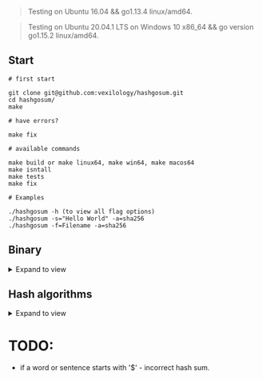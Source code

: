 > Testing on Ubuntu 16.04 && go1.13.4 linux/amd64.

> Testing on Ubuntu 20.04.1 LTS on Windows 10 x86_64 && go version go1.15.2 linux/amd64.

## Start

```
# first start

git clone git@github.com:vexilology/hashgosum.git
cd hashgosum/
make

# have errors?

make fix
```

```
# available commands

make build or make linux64, make win64, make macos64
make isntall
make tests
make fix

# Examples

./hashgosum -h (to view all flag options)
./hashgosum -s="Hello World" -a=sha256
./hashgosum -f=Filename -a=sha256
```

## Binary
<details>
  <summary>Expand to view</summary>

| Algorithm |
| --------- |
| base32    |
| base64    |

</details>

## Hash algorithms
<details>
  <summary>Expand to view</summary>

| Algorithm       | Digest sizes  |
| --------------- | ------------- |
| tiger192,3      |  192 - bit    |
| shake128-224    |  224 - bit    |
| shake128-256    |  256 - bit    |
| shake128-384    |  384 - bit    |
| shake128-512    |  512 - bit    |
| shake256-224    |  224 - bit    |
| shake256-256    |  256 - bit    |
| shake256-384    |  384 - bit    |
| shake256-512    |  512 - bit    |
| keccak224       |  224 - bit    |
| keccak256       |  256 - bit    |
| keccak384       |  384 - bit    |
| keccak512       |  512 - bit    |
| crc32-ieee      |  32  - bit    |
| crc64-ecma      |  64  - bit    |
| crc64-iso       |  64  - bit    |
| adler32         |  32  - bit    |
| blake2s-256     |  256 - bit    |
| blake2b-256     |  256 - bit    |
| blake2b-384     |  384 - bit    |
| blake2b-512     |  512 - bit    |
| ripemd160       |  160 - bit    |
| md2             |  128 - bit    |
| md4             |  128 - bit    |
| md5             |  128 - bit    |
| sha1            |  160 - bit    |
| sha224          |  224 - bit    |
| sha256          |  256 - bit    |
| sha384          |  384 - bit    |
| sha512          |  512 - bit    |
| sha512-224      |  224 - bit    |
| sha512-256      |  256 - bit    |
| sha3-224        |  224 - bit    |
| sha3-256        |  256 - bit    |
| sha3-384        |  384 - bit    |
| sha3-512        |  512 - bit    |
| fnv1-32         |  32  - bit    |
| fnv1-64         |  64  - bit    |
| fnv1-128        |  128 - bit    |
| fnv1a-32        |  32  - bit    |
| fnv1a-64        |  64  - bit    |
| fnv1a-128       |  128 - bit    |

</details>

# TODO:
- if a word or sentence starts with '$' - incorrect hash sum.

